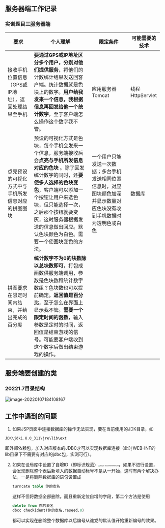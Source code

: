 ## 服务器端工作记录

### 实训题目三服务器端

| 要求                                                | 个人理解                                                     | 限定条件                                                     | 可能需要的技术      |
| --------------------------------------------------- | ------------------------------------------------------------ | ------------------------------------------------------------ | ------------------- |
| 接收手机位置信息（GPS或IP地址），返回处理结果至手机 | **要通过GPS或IP地址区分多个用户，分别对他们提供服务**，将他们的计数统计结果发送回客户端。统计数据就是色块上的数字。**用户给我发来一个信息，我根据信息再回发给他一个统计数字**，至于客户端怎么操作这个数字我不管。 | 应用服务器Tomcat                                             | ~~线程~~HttpServlet |
| 点亮预设的可视化方式中与手机所发信息对应的拼图图块  | 预设的可视化方式是色块，每个手机会发来一个信息，服务端接收后会**点亮与手机所发信息对应的色块** 。除了回发统计数字的同时，还**要使多人选择的色块变色**，客户端可以添加一个按钮让用户来选色块，但只能选择一次，之后那个按钮就要变灰，这时服务器根据发送的信息做出回应。默认色块颜色为白色。需要一个使图块变色的方法。 | 一个用户只能发送一次数据；多台手机发送相同位置信息时，对应图块颜色加深并显示数量对应色块没有收到手机数据时为透明色或白色 | 数据库              |
| 拼图要求在限定时间内结束，并给出完成的百分度        | **统计数字不为0的块数除以总块数即可**，打包成函数供服务端调用，参数是色块数和统计数字数组？色块数也可以提前确定。**返回值是百分比**，至于怎么在界面上显示我不管。**需要一个限定时间的函数**，输入参数是定时的时间，返回值是结束游戏的信号。可能要客户端收到这个数字后做出结束游戏的操作。 |                                                              |                     |

## 服务端要创建的类

### 20221.7目录结构

![image-20220107184108167](C:\Users\YaoYang\AppData\Roaming\Typora\typora-user-images\image-20220107184108167.png)



## 工作中遇到的问题

1. 如果JSP页面中连接数据库的操作无法实现，要在当前使用的JDK目录，如

```
JDK\jdk1.8.0_311\jre\lib\ext
```

即外部依赖包，加入对应版本的JDBC才可以实现数据库连接（此时WEB-INF的lib目录下不需要有对应的jdbc包，实测可行）。

2. 如果在设局库中设置了自增ID（即标识规范）<img src="C:\Users\YaoYang\AppData\Roaming\Typora\typora-user-images\image-20220108184805218.png" alt="image-20220108184805218" style="zoom: 33%;" />，如果不进行设置，会发现删除整个表后新填入的数据自动标号不是从一开始，这时有两个解决办法，一是将删除数据库的语句设置成

   ```sql
   turncate table 你的表名
   ```

   这样不但将数据全部删除，而且重新定位自增的字段，第二个方法是使用

   ```sql
   delete from 你的表名
   dbcc checkident(你的表名,reseed,0)
   ```

   都可以实现在删除整个数据库以后编号从谁党的默认值开始重新编号的效果。
